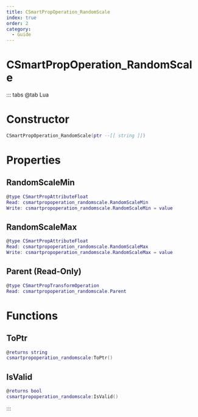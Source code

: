 ```yaml
---
title: CSmartPropOperation_RandomScale
index: true
order: 2
category:
  - Guide
---
```


# CSmartPropOperation_RandomScale

::: tabs
@tab Lua
# Constructor
```lua
CSmartPropOperation_RandomScale(ptr --[[ string ]])
```
# Properties
## RandomScaleMin 
```lua
@type CSmartPropAttributeFloat
Read: csmartpropoperation_randomscale.RandomScaleMin
Write: csmartpropoperation_randomscale.RandomScaleMin = value
```
## RandomScaleMax 
```lua
@type CSmartPropAttributeFloat
Read: csmartpropoperation_randomscale.RandomScaleMax
Write: csmartpropoperation_randomscale.RandomScaleMax = value
```
## Parent (Read-Only)
```lua
@type CSmartPropTransformOperation
Read: csmartpropoperation_randomscale.Parent
```
# Functions
## ToPtr
```lua
@returns string
csmartpropoperation_randomscale:ToPtr()
```
## IsValid
```lua
@returns bool
csmartpropoperation_randomscale:IsValid()
```

:::
